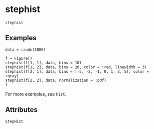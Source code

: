 # stephist

```@shortdocs
stephist
```


## Examples

```@figure backend=GLMakie
data = randn(1000)

f = Figure()
stephist(f[1, 1], data, bins = 10)
stephist(f[1, 2], data, bins = 20, color = :red, linewidth = 3)
stephist(f[2, 1], data, bins = [-5, -2, -1, 0, 1, 2, 5], color = :gray)
stephist(f[2, 2], data, normalization = :pdf)
f
```

For more examples, see `hist`.

## Attributes

```@attrdocs
StepHist
```
